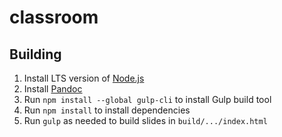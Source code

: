 # classroom

## Building

1. Install LTS version of [Node.js](https://nodejs.org/)
2. Install [Pandoc](https://pandoc.org/installing.html)
3. Run `npm install --global gulp-cli` to install Gulp build tool
4. Run `npm install` to install dependencies
5. Run `gulp` as needed to build slides in `build/.../index.html`
